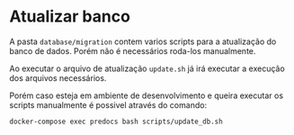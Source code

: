 # Atualizar banco

A pasta `database/migration` contem varios scripts para a atualização do banco de dados. Porém não é necessários roda-los manualmente.

Ao executar o arquivo de atualização `update.sh` já irá executar a execução dos arquivos necessários.

Porém caso esteja em ambiente de desenvolvimento e queira executar os scripts manualmente é possivel através do comando:

```shell
docker-compose exec predocs bash scripts/update_db.sh
```
